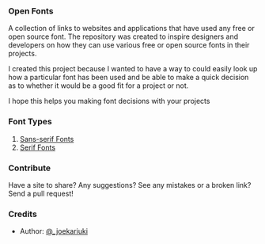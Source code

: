 

###  Open Fonts 
A collection of links to websites and applications that have used any free or open source font. The repository was created to inspire designers and developers on how they can use various free or open source fonts in their projects.

I created this project because I wanted to have a way to could easily look up how a particular font has been used and be able to make a quick decision as to whether it would be a good fit for a project or not.

I hope this helps you making font decisions with your projects


### Font Types
1. [Sans-serif Fonts](./Sans-serif-Fonts.md)
2. [Serif Fonts](./Serif-Fonts.md)

### Contribute
Have a site to share? Any suggestions? See any mistakes or a broken link? Send a pull request!

### Credits
* Author: [@_joekariuki](https://twitter.com/_joekariuki)

